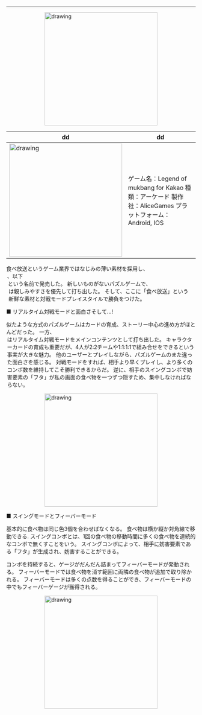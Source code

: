 
_ _ _

<img style="display: block; margin-left: auto; margin-right: auto;"  src="https://msh0411.github.io/assets/LegendOfMukbang_05.jpg" alt="drawing" width="300"/>

| dd | dd |
|--------|--------|
|<img style="display: block; margin-left: auto; margin-right: auto;"  src="https://msh0411.github.io/assets/LegendOfMukbang_05.jpg" alt="drawing" width="300"/>|ゲーム名：Legend of mukbang for Kakao  種類：アーケード  製作社：AliceGames  プラットフォーム：Android, IOS |

食べ放送というゲーム業界ではなじみの薄い素材を採用し、<Legend of mukbang for Kakao>、以下<Legend of mukbang>という名前で発売した。 新しいものがないパズルゲームで、<Legend of mukbang>は親しみやすさを優先して打ち出した。 そして、ここに「食べ放送」という新鮮な素材と対戦モードプレイスタイルで勝負をつけた。
  
■ リアルタイム対戦モードと面白さそして...!
  
似たような方式のパズルゲームはカードの育成、ストーリー中心の進め方がほとんどだった。 一方、<Legend of mukbang>はリアルタイム対戦モードをメインコンテンツとして打ち出した。 キャラクターカードの育成も重要だが、4人が2:2チームや1:1:1:1で組み合せをできるという事実が大きな魅力。 他のユーザーとプレイしながら、パズルゲームのまた違った面白さを感じる。 対戦モードをすれば、相手より早くプレイし、より多くのコンボ数を維持してこそ勝利できるからだ。 逆に、相手のスイングコンボで妨害要素の「フタ」が私の画面の食べ物を一つずつ隠すため、集中しなければならない。
  
<img style="display: block; margin-left: auto; margin-right: auto;"  src="https://msh0411.github.io/assets/LegendOfMukbang_07.jpg" alt="drawing" width="300"/>
  
■ スイングモードとフィーバーモード
  
基本的に食べ物は同じ色3個を合わせばなくなる。 食べ物は横か縦か対角線で移動できる. スイングコンボとは、1回の食べ物の移動時間に多くの食べ物を連続的なコンボで無くすことをいう。 スイングコンボによって、相手に妨害要素である「フタ」が生成され、妨害することができる。
  
コンボを持続すると、ゲージがだんだん詰まってフィーバーモードが発動される。 フィーバーモードでは食べ物を消す範囲に両隣の食べ物が追加で取り除かれる。 フィーバーモードは多くの点数を得ることができ、フィーバーモードの中でもフィーバーゲージが獲得される。
 
<img style="display: block; margin-left: auto; margin-right: auto;"  src="https://msh0411.github.io/assets/LegendOfMukbang_08.jpg" alt="drawing" width="300"/>
  
  
